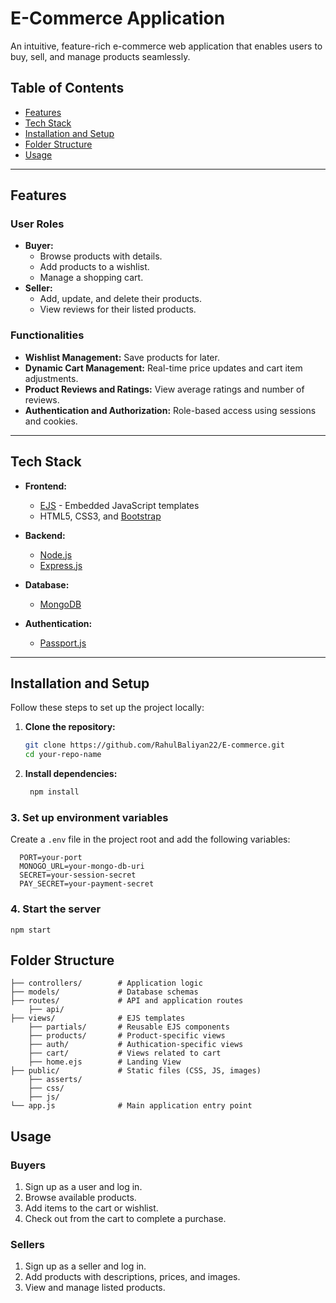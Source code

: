 # E-Commerce Application  

An intuitive, feature-rich e-commerce web application that enables users to buy, sell, and manage products seamlessly.  

## Table of Contents  

- [Features](#features)  
- [Tech Stack](#tech-stack)  
- [Installation and Setup](#installation-and-setup)  
- [Folder Structure](#folder-structure)  
- [Usage](#usage) 

---

## Features  

### User Roles  
- **Buyer:**  
  - Browse products with details.  
  - Add products to a wishlist.  
  - Manage a shopping cart.  
- **Seller:**  
  - Add, update, and delete their products.  
  - View reviews for their listed products.  

### Functionalities  
- **Wishlist Management:** Save products for later.  
- **Dynamic Cart Management:** Real-time price updates and cart item adjustments.  
- **Product Reviews and Ratings:** View average ratings and number of reviews.  
- **Authentication and Authorization:** Role-based access using sessions and cookies.  

---

## Tech Stack  

- **Frontend:**  
  - [EJS](https://ejs.co) - Embedded JavaScript templates  
  - HTML5, CSS3, and [Bootstrap](https://getbootstrap.com)  

- **Backend:**  
  - [Node.js](https://nodejs.org)  
  - [Express.js](https://expressjs.com)  

- **Database:**  
  - [MongoDB](https://www.mongodb.com)  

- **Authentication:**  
  - [Passport.js](http://www.passportjs.org)  

---

## Installation and Setup  
Follow these steps to set up the project locally:  

1. **Clone the repository:**  
   ```bash
   git clone https://github.com/RahulBaliyan22/E-commerce.git
   cd your-repo-name
2. **Install dependencies:**
   ```bash
    npm install
### 3. Set up environment variables
Create a `.env` file in the project root and add the following variables:

      PORT=your-port
      MONOGO_URL=your-mongo-db-uri
      SECRET=your-session-secret
      PAY_SECRET=your-payment-secret

### 4. Start the server 
    npm start
  
## Folder Structure
    
    ├── controllers/        # Application logic
    ├── models/             # Database schemas
    ├── routes/             # API and application routes
        ├── api/
    ├── views/              # EJS templates
        ├── partials/       # Reusable EJS components
        ├── products/       # Product-specific views
        ├── auth/           # Authication-specific views
        ├── cart/           # Views related to cart
        ├── home.ejs        # Landing View
    ├── public/             # Static files (CSS, JS, images)
        ├── asserts/ 
        ├── css/
        ├── js/
    └── app.js              # Main application entry point



## Usage
### Buyers
1. Sign up as a user and log in.
2. Browse available products.
3. Add items to the cart or wishlist.
4. Check out from the cart to complete a purchase.

### Sellers
1. Sign up as a seller and log in.
2. Add products with descriptions, prices, and images.
3. View and manage listed products.
